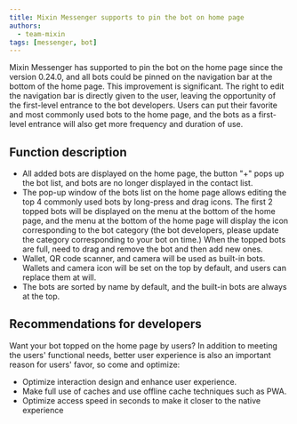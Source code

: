 ```yaml
---
title: Mixin Messenger supports to pin the bot on home page
authors:
  - team-mixin
tags: [messenger, bot]
---
```


Mixin Messenger has supported to pin the bot on the home page since the version 0.24.0, and all bots could be pinned on the navigation bar at the bottom of the home page. This improvement is significant. The right to edit the navigation bar is directly given to the user, leaving the opportunity of the first-level entrance to the bot developers. Users can put their favorite and most commonly used bots to the home page, and the bots as a first-level entrance will also get more frequency and duration of use.

<!-- truncate -->

## Function description

- All added bots are displayed on the home page, the button "+" pops up the bot list, and bots are no longer displayed in the contact list.
- The pop-up window of the bots list on the home page allows editing the top 4 commonly used bots by long-press and drag icons. The first 2 topped bots will be displayed on the menu at the bottom of the home page, and the menu at the bottom of the home page will display the icon corresponding to the bot category (the bot developers, please update the category corresponding to your bot on time.) When the topped bots are full, need to drag and remove the bot and then add new ones.
- Wallet, QR code scanner, and camera will be used as built-in bots. Wallets and camera icon will be set on the top by default, and users can replace them at will.
- The bots are sorted by name by default, and the built-in bots are always at the top.

## Recommendations for developers

Want your bot topped on the home page by users? In addition to meeting the users' functional needs, better user experience is also an important reason for users' favor, so come and optimize:

- Optimize interaction design and enhance user experience.
- Make full use of caches and use offline cache techniques such as PWA.
- Optimize access speed in seconds to make it closer to the native experience

